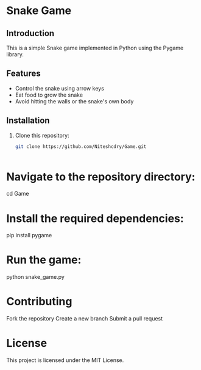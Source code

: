 
# Snake Game

## Introduction
This is a simple Snake game implemented in Python using the Pygame library.

## Features
- Control the snake using arrow keys
- Eat food to grow the snake
- Avoid hitting the walls or the snake's own body

## Installation
1. Clone this repository:
   ```bash
   git clone https://github.com/Niteshcdry/Game.git
 
# Navigate to the repository directory:

cd Game
 
# Install the required dependencies:

pip install pygame
 

# Run the game:

python snake_game.py
 

# Contributing
Fork the repository
Create a new branch
Submit a pull request
# License
This project is licensed under the MIT License.
